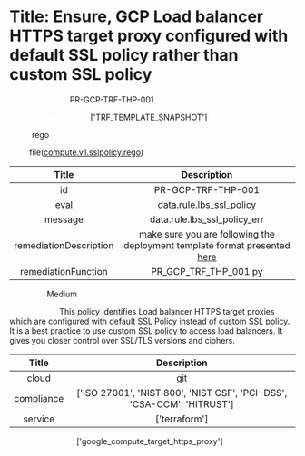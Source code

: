 



# Title: Ensure,  GCP Load balancer HTTPS target proxy configured with default SSL policy rather than custom SSL policy


***<font color="white">Master Test Id:</font>*** PR-GCP-TRF-THP-001

***<font color="white">Master Snapshot Id:</font>*** ['TRF_TEMPLATE_SNAPSHOT']

***<font color="white">type:</font>*** rego

***<font color="white">rule:</font>*** file([compute.v1.sslpolicy.rego])  
  
  
  
  

|Title|Description|
| :---: | :---: |
|id|PR-GCP-TRF-THP-001|
|eval|data.rule.lbs_ssl_policy|
|message|data.rule.lbs_ssl_policy_err|
|remediationDescription|make sure you are following the deployment template format presented <a href='https://cloud.google.com/compute/docs/reference/rest/v1/targetHttpsProxies' target='_blank'>here</a>|
|remediationFunction|PR_GCP_TRF_THP_001.py|


***<font color="white">Severity:</font>*** Medium

***<font color="white">Description:</font>*** This policy identifies Load balancer HTTPS target proxies which are configured with default SSL Policy instead of custom SSL policy. It is a best practice to use custom SSL policy to access load balancers. It gives you closer control over SSL/TLS versions and ciphers.  
  
  

|Title|Description|
| :---: | :---: |
|cloud|git|
|compliance|['ISO 27001', 'NIST 800', 'NIST CSF', 'PCI-DSS', 'CSA-CCM', 'HITRUST']|
|service|['terraform']|


***<font color="white">Resource Types:</font>*** ['google_compute_target_https_proxy']


[compute.v1.sslpolicy.rego]: https://github.com/prancer-io/prancer-compliance-test/tree/master/google/terraform/compute.v1.sslpolicy.rego
